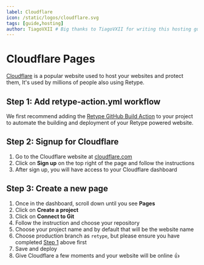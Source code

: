 ```yaml
---
label: Cloudflare
icon: /static/logos/cloudflare.svg
tags: [guide,hosting]
author: TiagoVXII # Big thanks to TiagoVXII for writing this hosting guide
---
```

# Cloudflare Pages

[Cloudflare](https://www.cloudflare.com/) is a popular website used to host your websites and protect them, It's used by millions of people also using Retype.

## Step 1: Add retype-action.yml workflow

We first recommend adding the [Retype GitHub Build Action](https://retype.com/guides/github-actions/#step-1-add-retype-actionyml-workflow) to your project to automate the building and deployment of your Retype powered website.

## Step 2: Signup for Cloudflare

1. Go to the Cloudflare website at [cloudflare.com](https://www.cloudflare.com/)
2. Click on **Sign up** on the top right of the page and follow the instructions
4. After sign up, you will have access to your Cloudflare dashboard

## Step 3: Create a new page

1. Once in the dashboard, scroll down until you see **Pages**
2. Click on **Create a project**
3. Click on **Connect to Git**
4. Follow the instruction and choose your repository
5. Choose your project name and by default that will be the website name
6. Choose production branch as `retype`, but please ensure you have completed [Step 1](#step-1-add-retype-actionyml-workflow) above first
7. Save and deploy
8. Give Cloudflare a few moments and your website will be online :+1:

